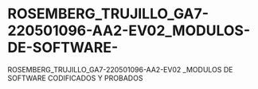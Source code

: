 # ROSEMBERG_TRUJILLO_GA7-220501096-AA2-EV02_MODULOS-DE-SOFTWARE-
ROSEMBERG_TRUJILLO_GA7-220501096-AA2-EV02 _MODULOS DE SOFTWARE CODIFICADOS Y PROBADOS
